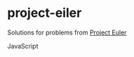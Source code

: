 # project-eiler

Solutions for problems from [Project Euler](https://projecteuler.net/)

JavaScript
